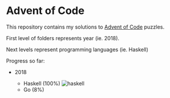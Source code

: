 # Advent of Code

This repository contains my solutions to [Advent of Code](https://adventofcode.com) puzzles.

First level of folders represents year (ie. 2018).

Next levels represent programming languages (ie. Haskell)

Progress so far:

- 2018

  - Haskell (100%) ![haskell](https://github.com/lambda-mike/aoc/workflows/haskell/badge.svg?branch=master)
  - Go (8%)

